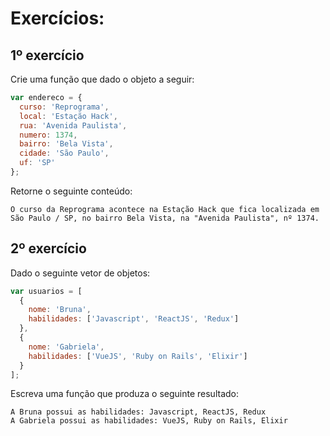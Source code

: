 # Exercícios: 

## 1º exercício

Crie uma função que dado o objeto a seguir:

```js
var endereco = {
  curso: 'Reprograma',  
  local: 'Estação Hack',
  rua: 'Avenida Paulista',
  numero: 1374,
  bairro: 'Bela Vista',
  cidade: 'São Paulo',
  uf: 'SP'
};
```

Retorne o seguinte conteúdo:

```
O curso da Reprograma acontece na Estação Hack que fica localizada em São Paulo / SP, no bairro Bela Vista, na "Avenida Paulista", nº 1374.
```
## 2º exercício

Dado o seguinte vetor de objetos:

```js
var usuarios = [
  {
    nome: 'Bruna',
    habilidades: ['Javascript', 'ReactJS', 'Redux']
  },
  {
    nome: 'Gabriela',
    habilidades: ['VueJS', 'Ruby on Rails', 'Elixir']
  }
];
```

Escreva uma função que produza o seguinte resultado:

```
A Bruna possui as habilidades: Javascript, ReactJS, Redux
A Gabriela possui as habilidades: VueJS, Ruby on Rails, Elixir
```
